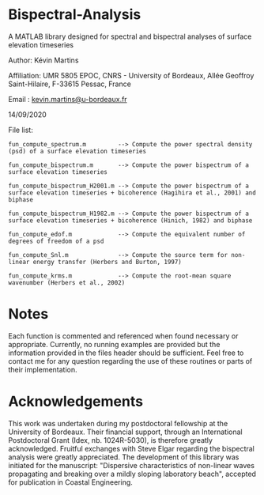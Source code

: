 # Bispectral-Analysis
A MATLAB library designed for spectral and bispectral analyses of surface elevation timeseries

Author: Kévin Martins

Affiliation: UMR 5805 EPOC, CNRS - University of Bordeaux, Allée Geoffroy Saint-Hilaire, F-33615 Pessac, France

Email : kevin.martins@u-bordeaux.fr

14/09/2020

File list:

    fun_compute_spectrum.m         --> Compute the power spectral density (psd) of a surface elevation timeseries

    fun_compute_bispectrum.m       --> Compute the power bispectrum of a surface elevation timeseries

    fun_compute_bispectrum_H2001.m --> Compute the power bispectrum of a surface elevation timeseries + bicoherence (Hagihira et al., 2001) and biphase

    fun_compute_bispectrum_H1982.m --> Compute the power bispectrum of a surface elevation timeseries + bicoherence (Hinich, 1982) and biphase

    fun_compute_edof.m             --> Compute the equivalent number of degrees of freedom of a psd

    fun_compute_Snl.m              --> Compute the source term for non-linear energy transfer (Herbers and Burton, 1997)
    
    fun_compute_krms.m             --> Compute the root-mean square wavenumber (Herbers et al., 2002)
    
# Notes
Each function is commented and referenced when found necessary or appropriate. Currently, no running examples are provided but the information provided in the files header should be sufficient. Feel free to contact me for any question regarding the use of these routines or parts of their implementation.

# Acknowledgements
This work was undertaken during my postdoctoral fellowship at the University of Bordeaux. Their financial support, through an International Postdoctoral Grant (Idex, nb. 1024R-5030), is therefore greatly acknowledged. Fruitful exchanges with Steve Elgar regarding the bispectral analysis were greatly appreciated. The development of this library was initiated for the manuscript: "Dispersive characteristics of non-linear waves propagating and breaking over a mildly sloping laboratory beach", accepted for publication in Coastal Engineering.
